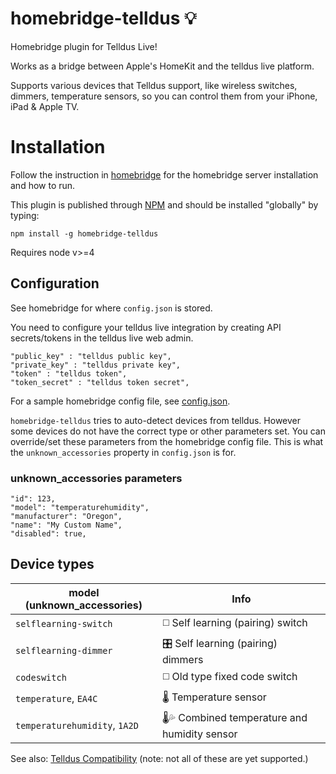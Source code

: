 # homebridge-telldus 💡
Homebridge plugin for Telldus Live!

Works as a bridge between Apple's HomeKit and the telldus live platform.

Supports various devices that Telldus support, like wireless switches, dimmers, temperature sensors, so you can control them from your iPhone, iPad & Apple TV.

# Installation
Follow the instruction in [homebridge](https://www.npmjs.com/package/homebridge) for the homebridge server installation and how to run.

This plugin is published through [NPM](https://www.npmjs.com/package/homebridge-telldus) and should be installed "globally" by typing:

`npm install -g homebridge-telldus`

Requires node v>=4

## Configuration
See homebridge for where `config.json` is stored.

You need to configure your telldus live integration by creating API secrets/tokens in the telldus live web admin.
```
"public_key" : "telldus public key",
"private_key" : "telldus private key",
"token" : "telldus token",
"token_secret" : "telldus token secret",
```

For a sample homebridge config file, see [config.json](https://github.com/jchnlemon/homebridge-telldus/blob/master/config.json).

`homebridge-telldus` tries to auto-detect devices from telldus. However some devices do not have the correct type or other parameters set. You can override/set these parameters from the homebridge config file. This is what the `unknown_accessories` property in `config.json` is for.

### unknown_accessories parameters
```
"id": 123,
"model": "temperaturehumidity",
"manufacturer": "Oregon",
"name": "My Custom Name",
"disabled": true,
```

## Device types
model (unknown_accessories) | Info
--- | ---
`selflearning-switch` | ◻️ Self learning (pairing) switch
`selflearning-dimmer` | 🎛 Self learning (pairing) dimmers
`codeswitch` | ◻️ Old type fixed code switch
`temperature`, `EA4C` | 🌡 Temperature sensor
`temperaturehumidity`, `1A2D` | 🌡💦 Combined temperature and humidity sensor

See also:
[Telldus Compatibility](http://old.telldus.com/products/compability) (note: not all of these are yet supported.)
